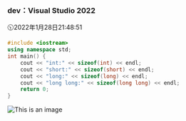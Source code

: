 ### dev：Visual Studio 2022
🕥2022年1月28日21:48:51
```C++
#include <iostream>
using namespace std;
int main() {
	cout << "int:" << sizeof(int) << endl;
	cout << "short:" << sizeof(short) << endl;
	cout << "long:" << sizeof(long) << endl;
	cout << "long long:" << sizeof(long long) << endl;
	return 0;
}
```
![This is an image](https://myoctocat.com/assets/images/base-octocat.svg)
